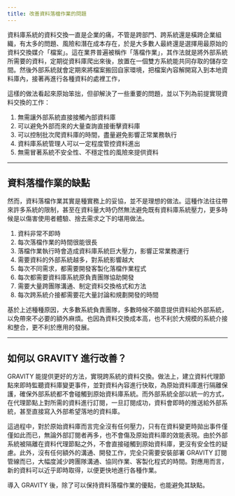 ```yaml
---
title: 改善資料落檔作業的問題
---
```


資料庫系統的資料交換一直是企業的痛，不管是跨部門、跨系統還是橫跨企業組織，有太多的問題、風險和潛在成本存在，於是大多數人最終還是選擇用最原始的資料交換媒介「檔案」。這在業界普遍被稱作「落檔作業」，其作法就是將外部系統所需要的資料，定期從資料庫爬出來後，放置在一個雙方系統能共同存取的儲存空間。然後外部系統就會定期來將檔案搬回自家環境，把檔案內容解開寫入到本地資料庫內，接著再進行各種資料的處裡工作，

這樣的做法看起來原始笨拙，但卻解決了一些重要的問題，並以下列為前提實現資料交換的工作：

1. 無需讓外部系統直接接觸內部資料庫
2. 可以避免外部而來的大量查詢直接衝擊資料庫
3. 可以控制批次爬資料庫的時間，盡量避免影響正常業務執行
4. 資料庫系統管理人可以一定程度管控資料進出
5. 無需冒著系統不安全性、不穩定性的風險來提供資料

---

## 資料落檔作業的缺點

然而，資料落檔作業其實是種實務上的妥協，並不是理想的做法。這種作法往往帶來許多系統的限制，甚至在資料量大時仍然無法避免既有資料庫系統壓力，更多時候是以傷害使用者體驗、捨去需求之下的堪用做法。

1. 資料非常不即時
2. 每次落檔作業的時間很能很長
3. 落檔作業執行時會造成資料庫系統巨大壓力，影響正常業務運行
4. 需要資料的外部系統越多，對系統影響越大
5. 每次不同需求，都需要開發客製化落檔作業程式
5. 每次都需要資料庫系統原負責團隊協助開發
6. 需要大量跨團隊溝通、制定資料交換格式和方法
7. 每次跨系統介接都需要花大量討論和規劃開發的時間

基於上述種種原因，大多數系統負責團隊，多數時候不願意提供資料給外部系統，以免帶來不必要的額外麻煩。也因為資料交換成本高，也不利於大規模的系統介接和整合，更不利於應用的發展。

---

## 如何以 GRAVITY 進行改善？

GRAVITY 能提供更好的方法，實現跨系統的資料交換。做法上，建立資料代理節點來即時監聽資料庫變更事件，並對資料內容進行快取，為原始資料庫進行隔離保護，確保外部系統都不會碰觸到原始資料庫系統。而外部系統全部以統一的方式，在代理節點上對所需的資料進行訂閱，一旦訂閱成功，資料會即時的推送給外部系統，甚至直接寫入外部希望落地的資料庫。

這過程中，對於原始資料庫而言完全沒有任何壓力，只有在資料變更時拋出事件僅僅如此而已，無論外部訂閱者再多，也不會傷及原始資料庫的效能表現。由於外部系統被隔離在資料代理節點之外，不會直接碰觸到原始資料庫，更沒有安全性的疑慮。此外，沒有任何額外的溝通、開發工作，完全只需要安裝部署 GRAVITY 訂閱管線而已，大幅度減少跨團隊溝通、協同作業、客製化程式的時間。對應用而言，新的資料可以近乎即時取得，以便更快地進行各種作業。

導入 GRAVITY 後，除了可以保持資料落檔作業的優點，也能避免其缺點。
